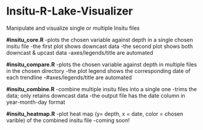 # Insitu-R-Lake-Visualizer
Manipulate and visualize single or multiple Insitu files


**#insitu_core.R**
-plots the chosen variable against depth in a single chosen insitu file
-the first plot shows downcast data
-the second plot shows both downcast & upcast data
-axes/legends/title are automated


**#insitu_compare.R**
-plots the chosen variable against depth in multiple files in the chosen directory
-the plot legend shows the corresponding date of each trendline
-#axes/legends/title are automated


**#insitu_combine.R**
-combine multiple insitu files into a single one
-trims the data; only retains downcast data
-the output file has the date column in year-month-day format


**#insitu_heatmap.R**
-plot heat map (y= depth, x = date, color = chosen varible) of the combined insitu file
-coming soon!
